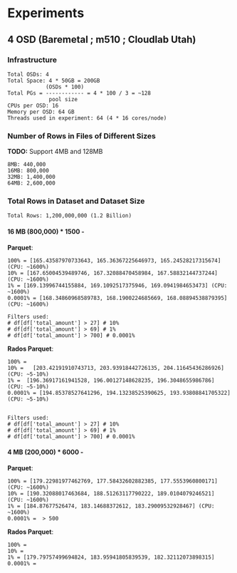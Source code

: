 # Experiments

## 4 OSD (Baremetal ; m510 ; Cloudlab Utah)

###  Infrastructure
```
Total OSDs: 4
Total Space: 4 * 50GB = 200GB
            (OSDs * 100)
Total PGs = ------------ = 4 * 100 / 3 = ~128
             pool size  
CPUs per OSD: 16
Memory per OSD: 64 GB
Threads used in experiment: 64 (4 * 16 cores/node)
```

### Number of Rows in Files of Different Sizes
**TODO:** Support 4MB and 128MB
```
8MB: 440,000
16MB: 800,000
32MB: 1,400,000
64MB: 2,600,000
```

### Total Rows in Dataset and Dataset Size

```
Total Rows: 1,200,000,000 (1.2 Billion)
```

#### 16 MB (800,000) * 1500 - 

**Parquet**:
```
100% = [165.43587970733643, 165.36367225646973, 165.24528217315674] (CPU: ~1600%)
10% = [167.65004539489746, 167.32088470458984, 167.58832144737244] (CPU: ~1600%)
1% = [169.13996744155884, 169.1092517375946, 169.0941984653473] (CPU: ~1600%)
0.0001% = [168.34860968589783, 168.1900224685669, 168.08894538879395] (CPU: ~1600%)

Filters used:
# df[df['total_amount'] > 27] # 10%
# df[df['total_amount'] > 69] # 1%
# df[df['total_amount'] > 700] # 0.0001%
```

**Rados Parquet**: 
```
100% = 
10% =   [203.42191910743713, 203.93918442726135, 204.11645436286926] (CPU: ~5-10%)
1% =  [196.36917161941528, 196.00127148628235, 196.3048655986786] (CPU: ~5-10%)
0.0001% = [194.85378527641296, 194.13238525390625, 193.93808841705322] (CPU: ~5-10%)


Filters used:
# df[df['total_amount'] > 27] # 10%
# df[df['total_amount'] > 69] # 1%
# df[df['total_amount'] > 700] # 0.0001%
```

#### 4 MB (200,000) * 6000 - 

**Parquet**:
```
100% = [179.22981977462769, 177.58432602882385, 177.5553960800171] (CPU: ~1600%)
10% = [190.32088017463684, 188.51263117790222, 189.0104079246521] (CPU: ~1600%)
1% = [184.87677526474, 183.14688372612, 183.29009532928467] (CPU: ~1600%)
0.0001% =  > 500
```

**Rados Parquet**: 
```
100% = 
10% = 
1% = [179.79757499694824, 183.95941805839539, 182.32112073898315]
0.0001% = 
```
